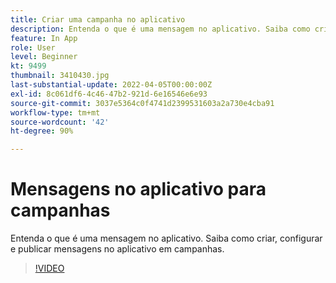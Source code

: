 ```yaml
---
title: Criar uma campanha no aplicativo
description: Entenda o que é uma mensagem no aplicativo. Saiba como criar, configurar e publicar mensagens no aplicativo em campanhas.
feature: In App
role: User
level: Beginner
kt: 9499
thumbnail: 3410430.jpg
last-substantial-update: 2022-04-05T00:00:00Z
exl-id: 8c061df6-4c46-47b2-921d-6e16546e6e93
source-git-commit: 3037e5364c0f4741d2399531603a2a730e4cba91
workflow-type: tm+mt
source-wordcount: '42'
ht-degree: 90%

---
```


# Mensagens no aplicativo para campanhas

Entenda o que é uma mensagem no aplicativo. Saiba como criar, configurar e publicar mensagens no aplicativo em campanhas.

>[!VIDEO](https://video.tv.adobe.com/v/3410430?quality=12&learn=on)
